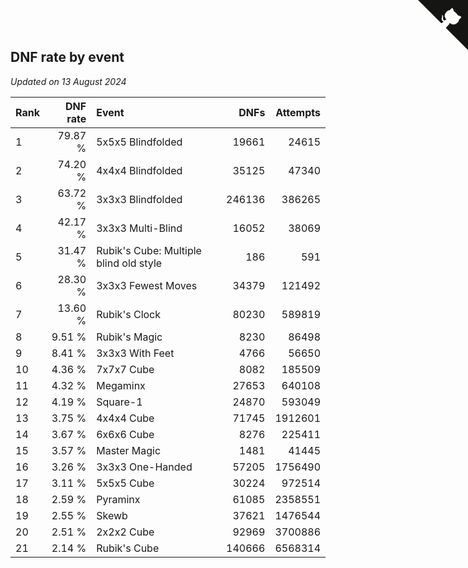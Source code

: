 ## DNF rate by event

*Updated on 13 August 2024*

| Rank | DNF rate | Event | DNFs | Attempts |
| :--- | ---: | :--- | ---: | ---: |
| 1 | 79.87 % | 5x5x5 Blindfolded | 19661 | 24615 |
| 2 | 74.20 % | 4x4x4 Blindfolded | 35125 | 47340 |
| 3 | 63.72 % | 3x3x3 Blindfolded | 246136 | 386265 |
| 4 | 42.17 % | 3x3x3 Multi-Blind | 16052 | 38069 |
| 5 | 31.47 % | Rubik's Cube: Multiple blind old style | 186 | 591 |
| 6 | 28.30 % | 3x3x3 Fewest Moves | 34379 | 121492 |
| 7 | 13.60 % | Rubik's Clock | 80230 | 589819 |
| 8 | 9.51 % | Rubik's Magic | 8230 | 86498 |
| 9 | 8.41 % | 3x3x3 With Feet | 4766 | 56650 |
| 10 | 4.36 % | 7x7x7 Cube | 8082 | 185509 |
| 11 | 4.32 % | Megaminx | 27653 | 640108 |
| 12 | 4.19 % | Square-1 | 24870 | 593049 |
| 13 | 3.75 % | 4x4x4 Cube | 71745 | 1912601 |
| 14 | 3.67 % | 6x6x6 Cube | 8276 | 225411 |
| 15 | 3.57 % | Master Magic | 1481 | 41445 |
| 16 | 3.26 % | 3x3x3 One-Handed | 57205 | 1756490 |
| 17 | 3.11 % | 5x5x5 Cube | 30224 | 972514 |
| 18 | 2.59 % | Pyraminx | 61085 | 2358551 |
| 19 | 2.55 % | Skewb | 37621 | 1476544 |
| 20 | 2.51 % | 2x2x2 Cube | 92969 | 3700886 |
| 21 | 2.14 % | Rubik's Cube | 140666 | 6568314 |


<a href="https://github.com/JustinTimeCuber/wca_statistics" class="github-corner" aria-label="View source on Github"><svg width="80" height="80" viewBox="0 0 250 250" style="fill:#151513; color:#fff; position: absolute; top: 0; border: 0; right: 0;" aria-hidden="true"><path d="M0,0 L115,115 L130,115 L142,142 L250,250 L250,0 Z"></path><path d="M128.3,109.0 C113.8,99.7 119.0,89.6 119.0,89.6 C122.0,82.7 120.5,78.6 120.5,78.6 C119.2,72.0 123.4,76.3 123.4,76.3 C127.3,80.9 125.5,87.3 125.5,87.3 C122.9,97.6 130.6,101.9 134.4,103.2" fill="currentColor" style="transform-origin: 130px 106px;" class="octo-arm"></path><path d="M115.0,115.0 C114.9,115.1 118.7,116.5 119.8,115.4 L133.7,101.6 C136.9,99.2 139.9,98.4 142.2,98.6 C133.8,88.0 127.5,74.4 143.8,58.0 C148.5,53.4 154.0,51.2 159.7,51.0 C160.3,49.4 163.2,43.6 171.4,40.1 C171.4,40.1 176.1,42.5 178.8,56.2 C183.1,58.6 187.2,61.8 190.9,65.4 C194.5,69.0 197.7,73.2 200.1,77.6 C213.8,80.2 216.3,84.9 216.3,84.9 C212.7,93.1 206.9,96.0 205.4,96.6 C205.1,102.4 203.0,107.8 198.3,112.5 C181.9,128.9 168.3,122.5 157.7,114.1 C157.9,116.9 156.7,120.9 152.7,124.9 L141.0,136.5 C139.8,137.7 141.6,141.9 141.8,141.8 Z" fill="currentColor" class="octo-body"></path></svg></a><style>.github-corner:hover .octo-arm{animation:octocat-wave 560ms ease-in-out}@keyframes octocat-wave{0%,100%{transform:rotate(0)}20%,60%{transform:rotate(-25deg)}40%,80%{transform:rotate(10deg)}}@media (max-width:500px){.github-corner:hover .octo-arm{animation:none}.github-corner .octo-arm{animation:octocat-wave 560ms ease-in-out}}</style>

